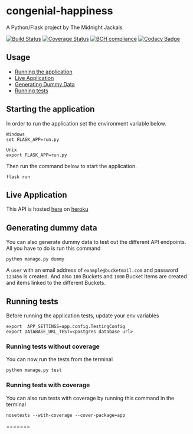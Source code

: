 # congenial-happiness
A Python/Flask project by The Midnight Jackals

[![Build Status](https://travis-ci.org/jokamjohn/bucket_api.svg?branch=master)](https://travis-ci.org/jokamjohn/bucket_api)
[![Coverage Status](https://coveralls.io/repos/github/jokamjohn/bucket_api/badge.svg)](https://coveralls.io/github/jokamjohn/bucket_api)
[![BCH compliance](https://bettercodehub.com/edge/badge/jokamjohn/bucket_api?branch=master)](https://bettercodehub.com/)
[![Codacy Badge](https://api.codacy.com/project/badge/Grade/cfda51ef2f8946639eb34b11fa8b5480)](https://www.codacy.com/app/jokamjohn/bucket_api?utm_source=github.com&amp;utm_medium=referral&amp;utm_content=jokamjohn/bucket_api&amp;utm_campaign=Badge_Grade)

## Usage
- [Running the application](#starting-the-application)
- [Live Application](#live-application)
- [Generating Dummy Data](#generating-dummy-data)
- [Running tests](#running-tests)


## Starting the application
In order to run the application set the environment
variable below.
```
Windows
set FLASK_APP=run.py

Unix
export FLASK_APP=run.py
```
Then run the command below to start the application.
```
flask run
```

## Live Application

This API is hosted [here](https://warm-wildwood-40594.herokuapp.com/) on [heroku](heroku.com)
## Generating dummy data
You can also generate dummy data to test out the
different API endpoints.
All you have to do is run this command

```
python manage.py dummy
```

A `user` with an email address of `example@bucketmail.com`
and password `123456` is created. And also `100`
Buckets and `1000` Bucket Items are created
and items linked to the different Buckets.

## Running tests
Before running the application tests, update your env variables
```
export  APP_SETTINGS=app.config.TestingConfig
export DATABASE_URL_TEST=<postgres database url>
```

### Running tests without coverage
You can now run the tests from the terminal
```
python manage.py test
```

### Running tests with coverage
You can also run tests with coverage by running this command in the terminal
```
nosetests --with-coverage --cover-package=app
```
=======
